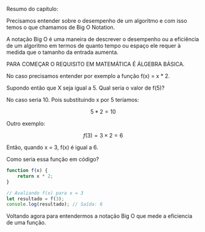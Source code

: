 Resumo do capitulo:

Precisamos entender sobre o desempenho de um algoritmo e com isso temos o que chamamos de Big O Notation.

A notação Big O é uma maneira de descrever o desempenho ou a eficiência de um algoritmo em termos de quanto tempo ou espaço ele requer à medida que o tamanho da entrada aumenta.




PARA COMEÇAR O REQUISITO EM MATEMÁTICA É ÁLGEBRA BÁSICA.

No caso precisamos entender por exemplo a função f(x) = x * 2.

Supondo então que X seja igual a 5.
Qual seria o valor de f(5)? 

No caso seria 10. Pois substituindo x por 5 teríamos:

```math
5 * 2 = 10
```

Outro exemplo:


```math
f(3)=3×2=6
```
Então, quando x = 3, f(x) é igual a 6.

Como seria essa função em código?

```javascript
function f(x) {
    return x * 2;
}

// Avaliando f(x) para x = 3
let resultado = f(3);
console.log(resultado); // Saída: 6
```

Voltando agora para entendermos a notação Big O que mede a eficiencia de uma função.

